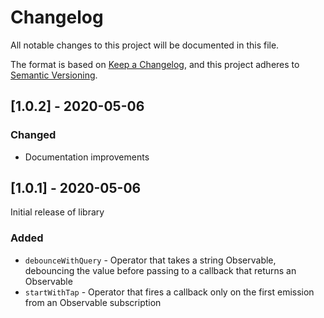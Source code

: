 # Changelog

All notable changes to this project will be documented in this file.

The format is based on [Keep a Changelog](https://keepachangelog.com/en/1.0.0/),
and this project adheres to [Semantic Versioning](https://semver.org/spec/v2.0.0.html).

## [1.0.2] - 2020-05-06

### Changed

- Documentation improvements

## [1.0.1] - 2020-05-06

Initial release of library

### Added

- `debounceWithQuery` - Operator that takes a string Observable, debouncing the value before passing to a callback that returns an Observable
- `startWithTap` - Operator that fires a callback only on the first emission from an Observable subscription
